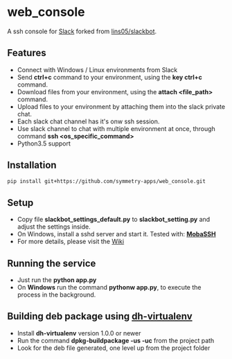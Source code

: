 # web_console

A ssh console for [Slack](https://slack.com) forked from [lins05/slackbot](https://github.com/lins05/slackbot).

## Features

* Connect with Windows / Linux environments from Slack
* Send **ctrl+c** command to your environment, using the **key ctrl+c** command.
* Download files from your environment, using the **attach <file_path>** command.
* Upload files to your environment by attaching them into the slack private chat.
* Each slack chat channel has it's onw ssh session.
* Use slack channel to chat with multiple environment at once, through command **ssh <os_specific_command>**
* Python3.5 support

## Installation
```bash
pip install git+https://github.com/symmetry-apps/web_console.git
```

## Setup
 * Copy file **slackbot_settings_default.py** to **slackbot_setting.py** and adjust the settings inside.
 * On Windows, install a sshd server and start it. Tested with: [**MobaSSH**](https://mobassh.mobatek.net/)
 * For more details, please visit the [Wiki](https://github.com/symmetry-apps/symmetry-ros/wiki/Enable-Slack-SSH-for-ROS-administration)
 
 
## Running the service
 * Just run the **python app.py**
 * On **Windows** run the command **pythonw app.py**, to execute the process in the background.
 
 
## Building deb package using [dh-virtualenv](https://github.com/spotify/dh-virtualenv)
 * Install **dh-virtualenv** version 1.0.0 or newer
 * Run the command **dpkg-buildpackage -us -uc** from the project path
 * Look for the deb file generated, one level up from the project folder
